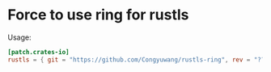# Force to use ring for rustls

Usage:
```toml
[patch.crates-io]
rustls = { git = "https://github.com/Congyuwang/rustls-ring", rev = "???" }
```
